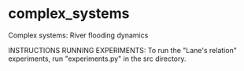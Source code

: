# complex_systems
Complex systems: River flooding dynamics

INSTRUCTIONS RUNNING EXPERIMENTS:
To run the "Lane's relation" experiments, run "experiments.py" in the src directory.
